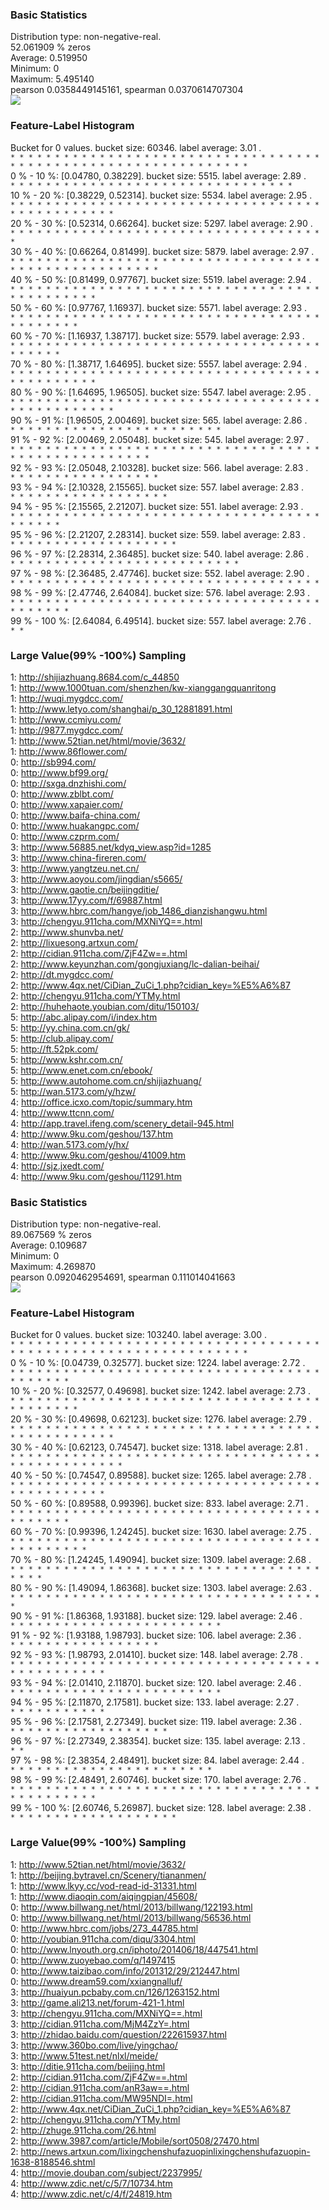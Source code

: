 ### Basic Statistics  
 Distribution type: non-negative-real.  
  52.061909 % zeros  
Average: 0.519950  
Minimum: 0  
Maximum: 5.495140  
pearson 0.0358449145161, spearman 0.0370614707304  
![](http://42.120.173.6/draw/html/tmp/reorder_label_train_merge_5feature.final.fad/split_-_-.data_reorder_label_train_merge_5feature.final.fad_-_-_mTitle_dupness_split_0_5_m:Label_0.png)   
### Feature-Label Histogram  
Bucket for 0 values. bucket size: 60346. label average: 3.01 .  
` * * * * * * * * * * * * * * * * * * * * * * * * * * * * * * * * * * * * * * * * * * * * * * * * * * * * * * * * * * * * * * `  
0 % - 10 %: [0.04780, 0.38229].
bucket size: 5515. label average: 2.89 .  
` * * * * * * * * * * * * * * * * * * * * * * * * * * * * * * * * `  
10 % - 20 %: [0.38229, 0.52314].
bucket size: 5534. label average: 2.95 .  
` * * * * * * * * * * * * * * * * * * * * * * * * * * * * * * * * * * * * * * * * * * * * * * * `  
20 % - 30 %: [0.52314, 0.66264].
bucket size: 5297. label average: 2.90 .  
` * * * * * * * * * * * * * * * * * * * * * * * * * * * * * * * * * * * * `  
30 % - 40 %: [0.66264, 0.81499].
bucket size: 5879. label average: 2.97 .  
` * * * * * * * * * * * * * * * * * * * * * * * * * * * * * * * * * * * * * * * * * * * * * * * * * * * * `  
40 % - 50 %: [0.81499, 0.97767].
bucket size: 5519. label average: 2.94 .  
` * * * * * * * * * * * * * * * * * * * * * * * * * * * * * * * * * * * * * * * * * * * * * `  
50 % - 60 %: [0.97767, 1.16937].
bucket size: 5571. label average: 2.93 .  
` * * * * * * * * * * * * * * * * * * * * * * * * * * * * * * * * * * * * * * * * * * * `  
60 % - 70 %: [1.16937, 1.38717].
bucket size: 5579. label average: 2.93 .  
` * * * * * * * * * * * * * * * * * * * * * * * * * * * * * * * * * * * * * * * * * `  
70 % - 80 %: [1.38717, 1.64695].
bucket size: 5557. label average: 2.94 .  
` * * * * * * * * * * * * * * * * * * * * * * * * * * * * * * * * * * * * * * * * * * * * * `  
80 % - 90 %: [1.64695, 1.96505].
bucket size: 5547. label average: 2.95 .  
` * * * * * * * * * * * * * * * * * * * * * * * * * * * * * * * * * * * * * * * * * * * * * * * `  
90 % - 91 %: [1.96505, 2.00469].
bucket size: 565. label average: 2.86 .  
` * * * * * * * * * * * * * * * * * * * * * * * * `  
91 % - 92 %: [2.00469, 2.05048].
bucket size: 545. label average: 2.97 .  
` * * * * * * * * * * * * * * * * * * * * * * * * * * * * * * * * * * * * * * * * * * * * * * * * * * * `  
92 % - 93 %: [2.05048, 2.10328].
bucket size: 566. label average: 2.83 .  
` * * * * * * * * * * * * * * * * * `  
93 % - 94 %: [2.10328, 2.15565].
bucket size: 557. label average: 2.83 .  
` * * * * * * * * * * * * * * * * * * `  
94 % - 95 %: [2.15565, 2.21207].
bucket size: 551. label average: 2.93 .  
` * * * * * * * * * * * * * * * * * * * * * * * * * * * * * * * * * * * * * * * * * `  
95 % - 96 %: [2.21207, 2.28314].
bucket size: 559. label average: 2.83 .  
` * * * * * * * * * * * * * * * * * * * `  
96 % - 97 %: [2.28314, 2.36485].
bucket size: 540. label average: 2.86 .  
` * * * * * * * * * * * * * * * * * * * * * * * * * * `  
97 % - 98 %: [2.36485, 2.47746].
bucket size: 552. label average: 2.90 .  
` * * * * * * * * * * * * * * * * * * * * * * * * * * * * * * * * * * * `  
98 % - 99 %: [2.47746, 2.64084].
bucket size: 576. label average: 2.93 .  
` * * * * * * * * * * * * * * * * * * * * * * * * * * * * * * * * * * * * * * * * * * `  
99 % - 100 %: [2.64084, 6.49514].
bucket size: 557. label average: 2.76 .  
` * * `  
### Large Value(99% -100%) Sampling  
1: <http://shijiazhuang.8684.com/c_44850>  
1: <http://www.1000tuan.com/shenzhen/kw-xianggangquanritong>  
1: <http://wuqi.mygdcc.com/>  
1: <http://www.letyo.com/shanghai/p_30_12881891.html>  
1: <http://www.ccmiyu.com/>  
1: <http://9877.mygdcc.com/>  
1: <http://www.52tian.net/html/movie/3632/>  
1: <http://www.86flower.com/>  
0: <http://sb994.com/>  
0: <http://www.bf99.org/>  
0: <http://sxga.dnzhishi.com/>  
0: <http://www.zblbt.com/>  
0: <http://www.xapaier.com/>  
0: <http://www.baifa-china.com/>  
0: <http://www.huakangpc.com/>  
0: <http://www.czprm.com/>  
3: <http://www.56885.net/kdyq_view.asp?id=1285>  
3: <http://www.china-fireren.com/>  
3: <http://www.yangtzeu.net.cn/>  
3: <http://www.aoyou.com/jingdian/s5665/>  
3: <http://www.gaotie.cn/beijingditie/>  
3: <http://www.17yy.com/f/69887.html>  
3: <http://www.hbrc.com/hangye/job_1486_dianzishangwu.html>  
3: <http://chengyu.911cha.com/MXNiYQ==.html>  
2: <http://www.shunvba.net/>  
2: <http://lixuesong.artxun.com/>  
2: <http://cidian.911cha.com/ZjF4Zw==.html>  
2: <http://www.keyunzhan.com/gongjuxiang/lc-dalian-beihai/>  
2: <http://dt.mygdcc.com/>  
2: <http://www.4qx.net/CiDian_ZuCi_1.php?cidian_key=%E5%A6%87>  
2: <http://chengyu.911cha.com/YTMy.html>  
2: <http://huhehaote.youbian.com/ditu/150103/>  
5: <http://abc.alipay.com/i/index.htm>  
5: <http://yy.china.com.cn/gk/>  
5: <http://club.alipay.com/>  
5: <http://ft.52pk.com/>  
5: <http://www.kshr.com.cn/>  
5: <http://www.enet.com.cn/ebook/>  
5: <http://www.autohome.com.cn/shijiazhuang/>  
5: <http://wan.5173.com/y/hzw/>  
4: <http://office.icxo.com/topic/summary.htm>  
4: <http://www.ttcnn.com/>  
4: <http://app.travel.ifeng.com/scenery_detail-945.html>  
4: <http://www.9ku.com/geshou/137.htm>  
4: <http://wan.5173.com/y/hx/>  
4: <http://www.9ku.com/geshou/41009.htm>  
4: <http://sjz.jxedt.com/>  
4: <http://www.9ku.com/geshou/11291.htm>  




### Basic Statistics  
 Distribution type: non-negative-real.  
  89.067569 % zeros  
Average: 0.109687  
Minimum: 0  
Maximum: 4.269870  
pearson 0.0920462954691, spearman 0.111014041663  
![](http://42.120.173.6/draw/html/tmp/reorder_label_train_merge_5feature.final.fad/split_-_-.data_reorder_label_train_merge_5feature.final.fad_-_-_mArticleTitle_dupness_split_0_4_m:Label_0.png)   
### Feature-Label Histogram  
Bucket for 0 values. bucket size: 103240. label average: 3.00 .  
` * * * * * * * * * * * * * * * * * * * * * * * * * * * * * * * * * * * * * * * * * * * * * * * * * * * * * * * * * * * * * * `  
0 % - 10 %: [0.04739, 0.32577].
bucket size: 1224. label average: 2.72 .  
` * * * * * * * * * * * * * * * * * * * * * * * * * * * * * * * * * * * * * * * * * * `  
10 % - 20 %: [0.32577, 0.49698].
bucket size: 1242. label average: 2.73 .  
` * * * * * * * * * * * * * * * * * * * * * * * * * * * * * * * * * * * * * * * * * * * `  
20 % - 30 %: [0.49698, 0.62123].
bucket size: 1276. label average: 2.79 .  
` * * * * * * * * * * * * * * * * * * * * * * * * * * * * * * * * * * * * * * * * * * * * * * * `  
30 % - 40 %: [0.62123, 0.74547].
bucket size: 1318. label average: 2.81 .  
` * * * * * * * * * * * * * * * * * * * * * * * * * * * * * * * * * * * * * * * * * * * * * * * * `  
40 % - 50 %: [0.74547, 0.89588].
bucket size: 1265. label average: 2.78 .  
` * * * * * * * * * * * * * * * * * * * * * * * * * * * * * * * * * * * * * * * * * * * * * * `  
50 % - 60 %: [0.89588, 0.99396].
bucket size: 833. label average: 2.71 .  
` * * * * * * * * * * * * * * * * * * * * * * * * * * * * * * * * * * * * * * * * * * `  
60 % - 70 %: [0.99396, 1.24245].
bucket size: 1630. label average: 2.75 .  
` * * * * * * * * * * * * * * * * * * * * * * * * * * * * * * * * * * * * * * * * * * * * `  
70 % - 80 %: [1.24245, 1.49094].
bucket size: 1309. label average: 2.68 .  
` * * * * * * * * * * * * * * * * * * * * * * * * * * * * * * * * * * * * * * * `  
80 % - 90 %: [1.49094, 1.86368].
bucket size: 1303. label average: 2.63 .  
` * * * * * * * * * * * * * * * * * * * * * * * * * * * * * * * * * * * * `  
90 % - 91 %: [1.86368, 1.93188].
bucket size: 129. label average: 2.46 .  
` * * * * * * * * * * * * * * * * * * * * * * * * `  
91 % - 92 %: [1.93188, 1.98793].
bucket size: 106. label average: 2.36 .  
` * * * * * * * * * * * * * * * * * `  
92 % - 93 %: [1.98793, 2.01410].
bucket size: 148. label average: 2.78 .  
` * * * * * * * * * * * * * * * * * * * * * * * * * * * * * * * * * * * * * * * * * * * * * * `  
93 % - 94 %: [2.01410, 2.11870].
bucket size: 120. label average: 2.46 .  
` * * * * * * * * * * * * * * * * * * * * * * * * `  
94 % - 95 %: [2.11870, 2.17581].
bucket size: 133. label average: 2.27 .  
` * * * * * * * * * * * `  
95 % - 96 %: [2.17581, 2.27349].
bucket size: 119. label average: 2.36 .  
` * * * * * * * * * * * * * * * * * * `  
96 % - 97 %: [2.27349, 2.38354].
bucket size: 135. label average: 2.13 .  
` * * `  
97 % - 98 %: [2.38354, 2.48491].
bucket size: 84. label average: 2.44 .  
` * * * * * * * * * * * * * * * * * * * * * * * `  
98 % - 99 %: [2.48491, 2.60746].
bucket size: 170. label average: 2.76 .  
` * * * * * * * * * * * * * * * * * * * * * * * * * * * * * * * * * * * * * * * * * * * * * `  
99 % - 100 %: [2.60746, 5.26987].
bucket size: 128. label average: 2.38 .  
` * * * * * * * * * * * * * * * * * * * `  
### Large Value(99% -100%) Sampling  
1: <http://www.52tian.net/html/movie/3632/>  
1: <http://beijing.bytravel.cn/Scenery/tiananmen/>  
1: <http://www.lkyy.cc/vod-read-id-31331.html>  
1: <http://www.diaoqin.com/aiqingpian/45608/>  
0: <http://www.billwang.net/html/2013/billwang/122193.html>  
0: <http://www.billwang.net/html/2013/billwang/56536.html>  
0: <http://www.hbrc.com/jobs/273_44785.html>  
0: <http://youbian.911cha.com/diqu/3304.html>  
0: <http://www.lnyouth.org.cn/iphoto/201406/18/447541.html>  
0: <http://www.zuoyebao.com/q/1497415>  
0: <http://www.taizibao.com/info/201312/29/212447.html>  
0: <http://www.dream59.com/xxiangnalluf/>  
3: <http://huaiyun.pcbaby.com.cn/126/1263152.html>  
3: <http://game.ali213.net/forum-421-1.html>  
3: <http://chengyu.911cha.com/MXNiYQ==.html>  
3: <http://cidian.911cha.com/MjM4ZzY=.html>  
3: <http://zhidao.baidu.com/question/222615937.html>  
3: <http://www.360bo.com/live/yingchao/>  
3: <http://www.51test.net/nlxl/meide/>  
3: <http://ditie.911cha.com/beijing.html>  
2: <http://cidian.911cha.com/ZjF4Zw==.html>  
2: <http://cidian.911cha.com/anR3aw==.html>  
2: <http://cidian.911cha.com/MW95NDI=.html>  
2: <http://www.4qx.net/CiDian_ZuCi_1.php?cidian_key=%E5%A6%87>  
2: <http://chengyu.911cha.com/YTMy.html>  
2: <http://zhuge.911cha.com/26.html>  
2: <http://www.3987.com/article/Mobile/sort0508/27470.html>  
2: <http://news.artxun.com/lixingchenshufazuopinlixingchenshufazuopin-1638-8188546.shtml>  
4: <http://movie.douban.com/subject/2237995/>  
4: <http://www.zdic.net/c/5/7/10734.htm>  
4: <http://www.zdic.net/c/4/f/24819.htm>  




